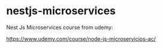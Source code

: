 # nestjs-microservices

Nest Js Microservices course from udemy:

https://www.udemy.com/course/node-js-microservicios-ac/
